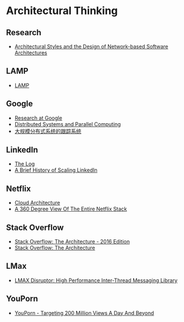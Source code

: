 # Architectural Thinking

## Research

- [Architectural Styles and
the Design of Network-based Software Architectures](http://www.ics.uci.edu/~fielding/pubs/dissertation/top.htm)

## LAMP

- [LAMP](https://en.wikipedia.org/wiki/LAMP_(software_bundle))

## Google

- [Research at Google](https://research.google.com/pubs/papers.html)
- [Distributed Systems and Parallel Computing](https://research.google.com/pubs/DistributedSystemsandParallelComputing.html)
- [大规模分布式系统的跟踪系统](https://bigbully.github.io/Dapper-translation/)

## LinkedIn

- [The Log](https://engineering.linkedin.com/distributed-systems/log-what-every-software-engineer-should-know-about-real-time-datas-unifying)
- [A Brief History of Scaling LinkedIn](https://engineering.linkedin.com/architecture/brief-history-scaling-linkedin)

## Netflix

- [Cloud Architecture](https://medium.com/netflix-techblog/tagged/cloud-architecture)
- [A 360 Degree View Of The Entire Netflix Stack](http://highscalability.com/blog/2015/11/9/a-360-degree-view-of-the-entire-netflix-stack.html)

## Stack Overflow

- [Stack Overflow: The Architecture - 2016 Edition](https://nickcraver.com/blog/2016/02/17/stack-overflow-the-architecture-2016-edition/)
- [Stack Overflow: The Architecture](https://www.zhihu.com/question/40514188/answer/93405793)

## LMax

- [LMAX Disruptor: High Performance Inter-Thread Messaging Library](http://lmax-exchange.github.io/disruptor/)

## YouPorn

- [YouPorn - Targeting 200 Million Views A Day And Beyond](http://highscalability.com/blog/2012/4/2/youporn-targeting-200-million-views-a-day-and-beyond.html)
